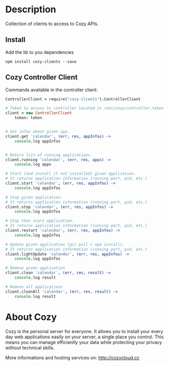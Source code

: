 # Description

Collection of clients to access to Cozy APIs.

## Install 

Add the lib to you dependencies

    npm install cozy-clients --save

## Cozy Controller Client

Commands available in the controller client:

```coffeescript
ControllerClient = require("cozy-clients").ControllerClient

# Token to access to controller located in /etc/cozy/controller.token
client = new ControllerClient
    token: token


# Get infos about given app.
client.get 'calendar', (err, res, appInfos) ->
    console.log appInfos


# Return list of running applications.
client.running 'calendar', (err, res, apps) ->
    console.log apps

# Start (and install it not installed) given application.
# It returns application information (running port, pid, etc.)
client.start 'calendar', (err, res, appInfos) ->
    console.log appInfos

# Stop given application.
# It returns application information (running port, pid, etc.)
client.stop 'calendar', (err, res, appInfos) ->
    console.log appInfos

# Stop then start application.
# It returns application information (running port, pid, etc.)
client.restart 'calendar', (err, res, appInfos) ->
    console.log appInfos

# Update given application (git pull + npm install).
# It returns application information (running port, pid, etc.)
client.lightUpdate 'calendar', (err, res, appInfos) ->
    console.log appInfos

# Remove given application
client.clean 'calendar', (err, res, result) ->
    console.log result

# Remove all applications
client.cleanAll 'calendar', (err, res, result) ->
    console.log result
```

# About Cozy

Cozy is the personal server for everyone. It allows you to install your every
day web applications easily on your server, a single place you control. This
means you can manage efficiently your data while protecting your privacy
without technical skills.

More informations and hosting services on:
http://cozycloud.cc

